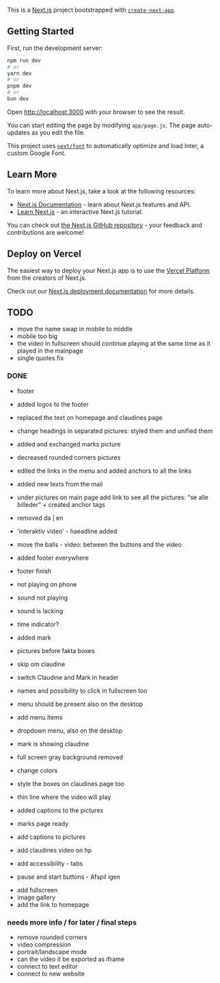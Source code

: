 This is a [Next.js](https://nextjs.org/) project bootstrapped with [`create-next-app`](https://github.com/vercel/next.js/tree/canary/packages/create-next-app).

## Getting Started

First, run the development server:

```bash
npm run dev
# or
yarn dev
# or
pnpm dev
# or
bun dev
```

Open [http://localhost:3000](http://localhost:3000) with your browser to see the result.

You can start editing the page by modifying `app/page.js`. The page auto-updates as you edit the file.

This project uses [`next/font`](https://nextjs.org/docs/basic-features/font-optimization) to automatically optimize and load Inter, a custom Google Font.

## Learn More

To learn more about Next.js, take a look at the following resources:

- [Next.js Documentation](https://nextjs.org/docs) - learn about Next.js features and API.
- [Learn Next.js](https://nextjs.org/learn) - an interactive Next.js tutorial.

You can check out [the Next.js GitHub repository](https://github.com/vercel/next.js/) - your feedback and contributions are welcome!

## Deploy on Vercel

The easiest way to deploy your Next.js app is to use the [Vercel Platform](https://vercel.com/new?utm_medium=default-template&filter=next.js&utm_source=create-next-app&utm_campaign=create-next-app-readme) from the creators of Next.js.

Check out our [Next.js deployment documentation](https://nextjs.org/docs/deployment) for more details.

## TODO

- move the name swap in mobile to middle
- mobile too big
- the video in fullscreen should continue playing at the same time as it played in the mainpage
- single quotes fix

### DONE

- footer
- added logos to the footer
- replaced the text on homepage and claudines page
- change headings in separated pictures: styled them and unified them
- added and exchanged marks picture
- decreased rounded corners pictures
- edited the links in the menu and added anchors to all the links
- added new texts from the mail
- under pictures on main page add link to see all the pictures: "se alle billeder" + created anchor tags
- removed da | en
- 'interaktiv video' - haeadline added
- move the balls - video: between the buttons and the video
- added footer everywhere

- footer finish
- not playing on phone
- sound not playing
- sound is lacking
- time indicator?

- added mark
- pictures before fakta boxes
- skip om claudine
- switch Claudine and Mark in header
- names and possibility to click in fullscreen too
- menu should be present also on the desktop
- add menu items
- dropdown menu, also on the desktop
- mark is showing claudine
- full screen gray background removed
- change colors
- style the boxes on claudines page too
- thin line where the video will play
- added captions to the pictures
- marks page ready
- add captions to pictures
- add claudines video on hp
- add accessibility - tabs
- pause and start buttons - Afspil igen

* add fullscreen
* image gallery
* add the link to homepage

### needs more info / for later / final steps

- remove rounded corners
- video compression
- portrait/landscape mode
- can the video it be exported as iframe
- connect to text editor
- connect to new website
